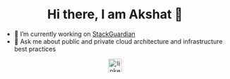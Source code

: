 <h1 align="center">Hi there, I am Akshat 👋</h1>

-  🔭   I’m currently working on <a href="https://www.StackGuardian.io" target="_blank">StackGuardian</a>
-  💬   Ask me about public and private cloud architecture and infrastructure best practices

<p align="center"> <a href="https://linkedin.com/in/tandonakshat7" target="blank"><img align="center" src="https://commons.wikimedia.org/wiki/File:Font_Awesome_5_brands_linkedin.svg" alt="linkedin logo" height="30" width="30" /> </a> </p>
